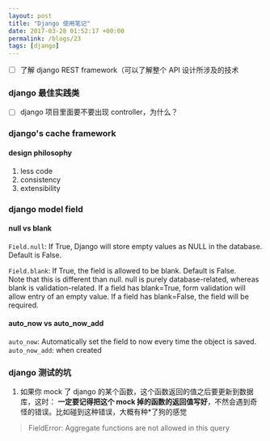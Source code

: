 ```yaml
---
layout: post
title: "Django 使用笔记"
date: 2017-03-28 01:52:17 +00:00
permalink: /blogs/23
tags: [django]
---
```

- [ ] 了解 django REST framework（可以了解整个 API 设计所涉及的技术


### django 最佳实践类

- [ ] django 项目里面要不要出现 controller，为什么？

### django's cache framework

#### design philosophy
1. less code
2. consistency
3. extensibility

### django model field

#### null vs blank

`Field.null`: If True, Django will store empty values as NULL in the database. Default is False.

`Field.blank`: If True, the field is allowed to be blank. Default is False.  
Note that this is different than null. null is purely database-related, whereas blank is validation-related. If a field has blank=True, form validation will allow entry of an empty value. If a field has blank=False, the field will be required.

#### auto_now vs auto_now_add

`auto_now`: Automatically set the field to now every time the object is saved.   
`auto_now_add`: when created

### django 测试的坑

1. 如果你 mock 了 django 的某个函数，这个函数返回的值之后要更新到数据库，这时： **一定要记得把这个 mock 掉的函数的返回值写好**，不然会遇到奇怪的错误。比如碰到这种错误，大概有种\*了狗的感觉

> FieldError: Aggregate functions are not allowed in this query